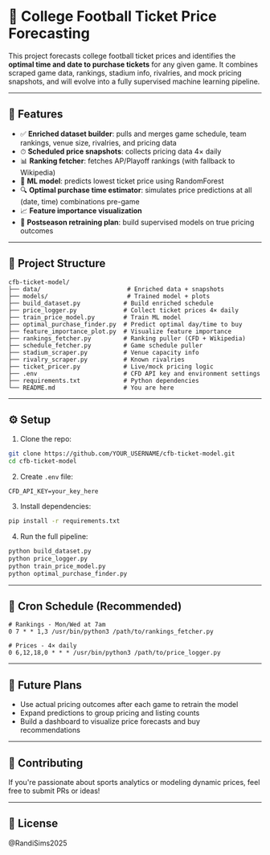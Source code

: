 # 🏈 College Football Ticket Price Forecasting

This project forecasts college football ticket prices and identifies the **optimal time and date to purchase tickets** for any given game. It combines scraped game data, rankings, stadium info, rivalries, and mock pricing snapshots, and will evolve into a fully supervised machine learning pipeline.

---

## 🔧 Features

- ✅ **Enriched dataset builder**: pulls and merges game schedule, team rankings, venue size, rivalries, and pricing data
- ⏱ **Scheduled price snapshots**: collects pricing data 4× daily
- 📊 **Ranking fetcher**: fetches AP/Playoff rankings (with fallback to Wikipedia)
- 🧠 **ML model**: predicts lowest ticket price using RandomForest
- 🔍 **Optimal purchase time estimator**: simulates price predictions at all (date, time) combinations pre-game
- 📈 **Feature importance visualization**
- 🔁 **Postseason retraining plan**: build supervised models on true pricing outcomes

---

## 📁 Project Structure

```
cfb-ticket-model/
├── data/                        # Enriched data + snapshots
├── models/                      # Trained model + plots
├── build_dataset.py            # Build enriched schedule
├── price_logger.py             # Collect ticket prices 4× daily
├── train_price_model.py        # Train ML model
├── optimal_purchase_finder.py  # Predict optimal day/time to buy
├── feature_importance_plot.py  # Visualize feature importance
├── rankings_fetcher.py         # Ranking puller (CFD + Wikipedia)
├── schedule_fetcher.py         # Game schedule puller
├── stadium_scraper.py          # Venue capacity info
├── rivalry_scraper.py          # Known rivalries
├── ticket_pricer.py            # Live/mock pricing logic
├── .env                        # CFD API key and environment settings
├── requirements.txt            # Python dependencies
└── README.md                   # You are here
```

---

## ⚙️ Setup

1. Clone the repo:

```bash
git clone https://github.com/YOUR_USERNAME/cfb-ticket-model.git
cd cfb-ticket-model
```

2. Create `.env` file:

```
CFD_API_KEY=your_key_here
```

3. Install dependencies:

```bash
pip install -r requirements.txt
```

4. Run the full pipeline:

```bash
python build_dataset.py
python price_logger.py
python train_price_model.py
python optimal_purchase_finder.py
```

---

## 📆 Cron Schedule (Recommended)

```cron
# Rankings - Mon/Wed at 7am
0 7 * * 1,3 /usr/bin/python3 /path/to/rankings_fetcher.py

# Prices - 4× daily
0 6,12,18,0 * * * /usr/bin/python3 /path/to/price_logger.py
```

---

## 🧠 Future Plans

- Use actual pricing outcomes after each game to retrain the model
- Expand predictions to group pricing and listing counts
- Build a dashboard to visualize price forecasts and buy recommendations

---

## 🤝 Contributing

If you're passionate about sports analytics or modeling dynamic prices, feel free to submit PRs or ideas!

---

## 📄 License

@RandiSims2025

